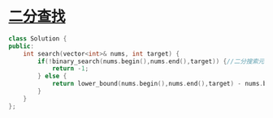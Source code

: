 # [二分查找](https://leetcode.cn/problems/binary-search/)

```cpp
class Solution {
public:
    int search(vector<int>& nums, int target) {
        if(!binary_search(nums.begin(),nums.end(),target)) {//二分搜索元素是否存在
            return -1;
        } else {
            return lower_bound(nums.begin(),nums.end(),target) - nums.begin();//得到的地址减去首地址 等于下标
        }
    }
};
```
